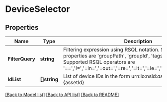 # DeviceSelector

## Properties

Name | Type | Description | Notes
------------ | ------------- | ------------- | -------------
**FilterQuery** | **string** | Filtering expression using RSQL notation. Supported device properties are &#39;groupPath&#39;, &#39;groupId&#39;, &#39;tags&#39;, &#39;properties&#39;. Supported RSQL operators are &#39;&#x3D;&#x3D;&#39;,&#39;!&#x3D;&#39;,&#39;&#x3D;in&#x3D;&#39;,&#39;&#x3D;out&#x3D;&#39;,&#39;&#x3D;re&#x3D;&#39;,&#39;&#x3D;lt&#x3D;&#39;,&#39;&#x3D;le&#x3D;&#39;,&#39;&#x3D;gt&#x3D;&#39;,&#39;&#x3D;ge&#x3D;&#39;,&#39;and&#39;,&#39;or&#39; | [optional] 
**IdList** | **[]string** | List of device IDs in the form urn:lo:nsid:${assetNamespace}:${assetId} | [optional] 

[[Back to Model list]](../README.md#documentation-for-models) [[Back to API list]](../README.md#documentation-for-api-endpoints) [[Back to README]](../README.md)



